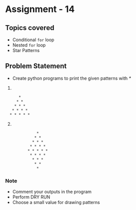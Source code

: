 # Assignment - 14

## Topics covered

- Conditional `for` loop
- Nested `for` loop
- Star Patterns


## Problem Statement

- Create python programs to print the given patterns with _*_
1)
```   
      * 
     * * 
    * * * 
   * * * * 
  * * * * *
```
2)
```
              * 
             * * 
            * * * 
           * * * * 
          * * * * * 
           * * * * 
            * * * 
             * * 
              *
```

### Note

- Comment your outputs in the program
- Perform DRY RUN
- Choose a small value for drawing patterns
